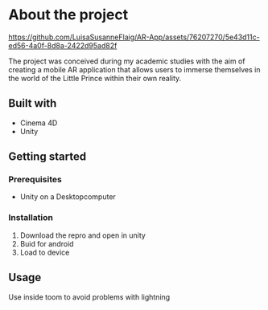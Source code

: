 # About the project
https://github.com/LuisaSusanneFlaig/AR-App/assets/76207270/5e43d11c-ed56-4a0f-8d8a-2422d95ad82f

The project was conceived during my academic studies with the aim of creating a mobile AR application that allows users to immerse themselves in the world of the Little Prince within their own reality.

## Built with

- Cinema 4D
- Unity

## Getting started

### Prerequisites

- Unity on a Desktopcomputer

### Installation

1. Download the repro and open in unity
2. Buid for android
3. Load to device

## Usage

Use inside toom to avoid problems with lightning




 







